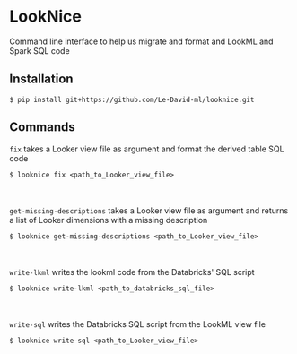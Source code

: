 # LookNice
Command line interface to help us migrate and format and LookML and Spark SQL code

## Installation
```$ pip install git+https://github.com/Le-David-ml/looknice.git```

## Commands
`fix` takes a Looker view file as argument and format the derived table SQL code
```
$ looknice fix <path_to_Looker_view_file>
```
\
\
`get-missing-descriptions` takes a Looker view file as argument and returns a list of Looker dimensions with a missing description
```
$ looknice get-missing-descriptions <path_to_Looker_view_file>
```
\
\
`write-lkml` writes the lookml code from the Databricks' SQL script
```
$ looknice write-lkml <path_to_databricks_sql_file>
```
\
\
`write-sql` writes the Databricks SQL script from the LookML view file
```
$ looknice write-sql <path_to_Looker_view_file>
```


